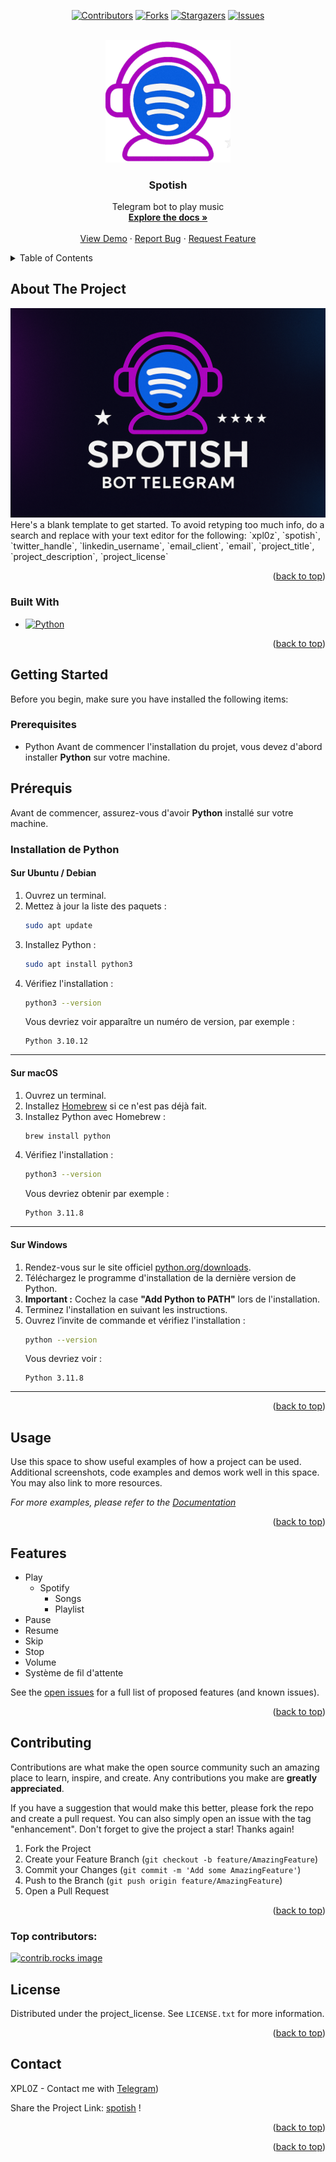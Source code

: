 <!-- Improved compatibility of back to top link: See: https://github.com/othneildrew/Best-README-Template/pull/73 -->
<a id="readme-top"></a>
<!--
*** Thanks for checking out the Best-README-Template. If you have a suggestion
*** that would make this better, please fork the repo and create a pull request
*** or simply open an issue with the tag "enhancement".
*** Don't forget to give the project a star!
*** Thanks again! Now go create something AMAZING! :D
-->



<!-- PROJECT SHIELDS -->
<!--
*** I'm using markdown "reference style" links for readability.
*** Reference links are enclosed in brackets [ ] instead of parentheses ( ).
*** See the bottom of this document for the declaration of the reference variables
*** for contributors-url, forks-url, etc. This is an optional, concise syntax you may use.
*** https://www.markdownguide.org/basic-syntax/#reference-style-links
-->
<div align="center">

[![Contributors][contributors-shield]][contributors-url]
[![Forks][forks-shield]][forks-url]
[![Stargazers][stars-shield]][stars-url]
[![Issues][issues-shield]][issues-url]

</div>



<!-- PROJECT LOGO -->
<br />
<div align="center">
  <a href="https://github.com/xpl0z/spotish">
    <img src="images/spotish_icon_logo_no_bg.png" alt="Logo" width=200>
  </a>

<h3 align="center">Spotish</h3>

  <p align="center">
    Telegram bot to play music
    <br />
    <a href="https://github.com/xpl0z/spotish"><strong>Explore the docs »</strong></a>
    <br />
    <br />
    <a href="https://github.com/xpl0z/spotish">View Demo</a>
    &middot;
    <a href="https://github.com/xpl0z/spotish/issues/new?labels=bug&template=bug-report---.md">Report Bug</a>
    &middot;
    <a href="https://github.com/xpl0z/spotish/issues/new?labels=enhancement&template=feature-request---.md">Request Feature</a>
  </p>
</div>



<!-- TABLE OF CONTENTS -->
<details>
  <summary>Table of Contents</summary>
  <ol>
    <li>
      <a href="#about-the-project">About The Project</a>
      <ul>
        <li><a href="#built-with">Built With</a></li>
      </ul>
    </li>
    <li>
      <a href="#getting-started">Getting Started</a>
      <ul>
        <li><a href="#prerequisites">Prerequisites</a></li>
        <li><a href="#installation">Installation</a></li>
      </ul>
    </li>
    <li><a href="#usage">Usage</a></li>
    <li><a href="#roadmap">Roadmap</a></li>
    <li><a href="#contributing">Contributing</a></li>
    <li><a href="#license">License</a></li>
    <li><a href="#contact">Contact</a></li>
    <li><a href="#acknowledgments">Acknowledgments</a></li>
  </ol>
</details>



<!-- ABOUT THE PROJECT -->
## About The Project

<a href="https://github.com/xpl0z/spotish">
    <img src="images/spotish_gh_logo.png" alt="Logo" >
  </a>
Here's a blank template to get started. To avoid retyping too much info, do a search and replace with your text editor for the following: `xpl0z`, `spotish`, `twitter_handle`, `linkedin_username`, `email_client`, `email`, `project_title`, `project_description`, `project_license`

<p align="right">(<a href="#readme-top">back to top</a>)</p>



### Built With

* [![Python][Python]][Python-url]


<p align="right">(<a href="#readme-top">back to top</a>)</p>



<!-- GETTING STARTED -->
## Getting Started

Before you begin, make sure you have installed the following items:

### Prerequisites

* Python
  Avant de commencer l'installation du projet, vous devez d'abord installer **Python** sur votre machine.

## Prérequis

Avant de commencer, assurez-vous d'avoir **Python** installé sur votre machine.

### Installation de Python

#### Sur Ubuntu / Debian

1. Ouvrez un terminal.
2. Mettez à jour la liste des paquets :
    ```bash
    sudo apt update
    ```
3. Installez Python :
    ```bash
    sudo apt install python3
    ```
4. Vérifiez l'installation :
    ```bash
    python3 --version
    ```
    Vous devriez voir apparaître un numéro de version, par exemple :
    ```
    Python 3.10.12
    ```

---

#### Sur macOS

1. Ouvrez un terminal.
2. Installez [Homebrew](https://brew.sh/) si ce n'est pas déjà fait.
3. Installez Python avec Homebrew :
    ```bash
    brew install python
    ```
4. Vérifiez l'installation :
    ```bash
    python3 --version
    ```
    Vous devriez obtenir par exemple :
    ```
    Python 3.11.8
    ```

---

#### Sur Windows

1. Rendez-vous sur le site officiel [python.org/downloads](https://www.python.org/downloads/).
2. Téléchargez le programme d'installation de la dernière version de Python.
3. **Important :** Cochez la case **"Add Python to PATH"** lors de l'installation.
4. Terminez l'installation en suivant les instructions.
5. Ouvrez l’invite de commande et vérifiez l'installation :
    ```bash
    python --version
    ```
    Vous devriez voir :
    ```
    Python 3.11.8
    ```

---



<p align="right">(<a href="#readme-top">back to top</a>)</p>



<!-- USAGE EXAMPLES -->
## Usage

Use this space to show useful examples of how a project can be used. Additional screenshots, code examples and demos work well in this space. You may also link to more resources.

_For more examples, please refer to the [Documentation](https://example.com)_

<p align="right">(<a href="#readme-top">back to top</a>)</p>



<!-- ROADMAP -->
## Features

-  Play
    - Spotify
      -  Songs
      -  Playlist
- Pause
- Resume
- Skip
- Stop
- Volume
- Système de fil d'attente


See the [open issues](https://github.com/xpl0z/spotish/issues) for a full list of proposed features (and known issues).

<p align="right">(<a href="#readme-top">back to top</a>)</p>



<!-- CONTRIBUTING -->
## Contributing

Contributions are what make the open source community such an amazing place to learn, inspire, and create. Any contributions you make are **greatly appreciated**.

If you have a suggestion that would make this better, please fork the repo and create a pull request. You can also simply open an issue with the tag "enhancement".
Don't forget to give the project a star! Thanks again!

1. Fork the Project
2. Create your Feature Branch (`git checkout -b feature/AmazingFeature`)
3. Commit your Changes (`git commit -m 'Add some AmazingFeature'`)
4. Push to the Branch (`git push origin feature/AmazingFeature`)
5. Open a Pull Request

<p align="right">(<a href="#readme-top">back to top</a>)</p>

### Top contributors:

<a href="https://github.com/xpl0z/spotish/graphs/contributors">
  <img src="https://contrib.rocks/image?repo=xpl0z/spotish" alt="contrib.rocks image" />
</a>



<!-- LICENSE -->
## License

Distributed under the project_license. See `LICENSE.txt` for more information.

<p align="right">(<a href="#readme-top">back to top</a>)</p>



<!-- CONTACT -->
## Contact

XPL0Z - Contact me with [Telegram](https://t.me/xploz)) 

Share the Project Link: [spotish](https://github.com/xpl0z/spotish) !

<p align="right">(<a href="#readme-top">back to top</a>)</p>


<p align="right">(<a href="#readme-top">back to top</a>)</p>



<!-- MARKDOWN LINKS & IMAGES -->
<!-- https://www.markdownguide.org/basic-syntax/#reference-style-links -->
[contributors-shield]: https://img.shields.io/github/contributors/xpl0z/spotish.svg?style=for-the-badge
[contributors-url]: https://github.com/xpl0z/spotish/graphs/contributors
[forks-shield]: https://img.shields.io/github/forks/xpl0z/spotish.svg?style=for-the-badge
[forks-url]: https://github.com/xpl0z/spotish/network/members
[stars-shield]: https://img.shields.io/github/stars/xpl0z/spotish.svg?style=for-the-badge
[stars-url]: https://github.com/xpl0z/spotish/stargazers
[issues-shield]: https://img.shields.io/github/issues/xpl0z/spotish.svg?style=for-the-badge
[issues-url]: https://github.com/xpl0z/spotish/issues
[product-screenshot]: images/screenshot.png
[Python]: https://img.shields.io/badge/python-3670A0?style=for-the-badge&logo=python&logoColor=ffdd54
[Python-url]: https://www.python.org/
[React]: https://img.shields.io/badge/React-20232A?style=for-the-badge&logo=react&logoColor=61DAFB
[React-url]: https://reactjs.org/
[Vue]: https://img.shields.io/badge/Vue-35495E?style=for-the-badge&logo=vuedotjs&logoColor=4FC08D
[Vue-url]: https://vuejs.org/
[Angular.io]: https://img.shields.io/badge/Angular-DD0031?style=for-the-badge&logo=angular&logoColor=white
[Angular-url]: https://angular.io/
[Svelte.dev]: https://img.shields.io/badge/Svelte-4A4A55?style=for-the-badge&logo=svelte&logoColor=FF3E00
[Svelte-url]: https://svelte.dev/
[Laravel.com]: https://img.shields.io/badge/Laravel-FF2D20?style=for-the-badge&logo=laravel&logoColor=white
[Laravel-url]: https://laravel.com
[Bootstrap.com]: https://img.shields.io/badge/Bootstrap-563D7C?style=for-the-badge&logo=bootstrap&logoColor=white
[Bootstrap-url]: https://getbootstrap.com
[JQuery.com]: https://img.shields.io/badge/jQuery-0769AD?style=for-the-badge&logo=jquery&logoColor=white
[JQuery-url]: https://jquery.com 
